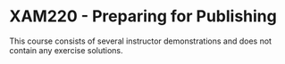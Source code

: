 # XAM220 - Preparing for Publishing

This course consists of several instructor demonstrations and does not contain any exercise solutions.
